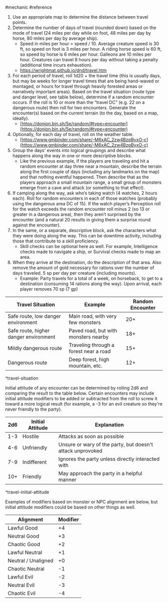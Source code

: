  #mechanic #reference

1. Use an appropriate map to determine the distance between travel points.
2. Determine the number of days of travel (rounded down) based on the mode of travel (24 miles per day while on foot, 48 miles per day by horse, 80 miles per day by average ship).
    - Speed in miles per hour = speed / 10. Average creature speed is 30 ft, so speed on foot is 3 miles per hour. A riding horse speed is 60 ft, so speed by horse is 6 miles per hour. Galleons are 10 miles per hour. Creatures can travel 8 hours per day without taking a penalty (additional time incurs exhaustion).
    - https://wrightmat.github.io/dnd/travel.htm
3. For each period of travel, roll 1d20 + the travel time (this is usually days, but may be weeks for longer travel times that are being hand-waved or montaged, or hours for travel through heavily forested areas or narratively important areas). Based on the travel situation (route type and danger level, see table below), determine if a random encounter occurs. If the roll is 10 or more than the “travel DC” (e.g. 22 on a dangerous route) then roll for two encounters. Generate the encounter(s) based on the current terrain (to the day, based on a map, ideally).
    - [https://donjon.bin.sh/5e/random/#type=encounter](https://donjon.bin.sh/5e/random/#type=encounter)
4. Optionally, for each day of travel, roll on the weather table.
    - [https://www.gmbinder.com/share/-M6xAC_2zw4BzpByxO-c](https://www.gmbinder.com/share/-M6xAC_2zw4BzpByxO-c)
5. Group the days' events into logical groupings and describe what happens along the way in one or more descriptive blocks.
    - Like the previous example, if the players are traveling and hit a random encounter at day three near a mountain, describe the terrain along the first couple of days (including any landmarks on the map) and that nothing eventful happened. Then describe that as the players approach a small mountain range, a small group of monsters emerge from a cave and attack (or something to that effect).
6. If camping along the way, ask who’s taking watch (4 watches, 2 hours each). Roll for random encounters in each of those watches (probably using the dangerous area DC of 15). If the watch player’s Perception roll for the watch exceeds the random encounter roll minus 2 (so 13 or greater in a dangerous area), then they aren’t surprised by the encounter (and a natural 20 results in giving them a surprise round against the encounter).
7. In the same, or a separate, descriptive block, ask the characters what they were doing along the way. This can be downtime activity, including those that contribute to a skill proficiency.
    - Skill checks can be optional here as well. For example, Intelligence checks made to navigate a ship, or Survival checks made to map an area.
8. When they arrive at the destination, do the description of that area. Also remove the amount of gold necessary for rations over the number of days traveled. 5 sp per day per creature (including mounts).
    - Example: Party travels for a total of a week, on horseback, to get to a destination (consuming 14 rations along the way). Upon arrival, each player removes 70 sp (7 gp)

| Travel Situation                      | Example                                | Random Encounter |
| ------------------------------------- | -------------------------------------- | ---------------- |
| Safe route, low danger environment    | Main road, with very few monsters      | 20+              |
| Safe route, higher danger environment | Paved road, but with monsters nearby   | 18+              |
| Mildly dangerous route                | Traveling through a forest near a road | 15+              |
| Dangerous route                       | Deep forest, high mountain, etc.       | 12+              |
^travel-situation

Initial attitude of any encounter can be determined by rolling 2d6 and comparing the result to the table below. Certain encounters may include initial attitude modifiers to be added or subtracted from the roll to screw it toward a more logical result (for example, a -3 for an evil creature so they're never friendly to the party).

| 2d6   | Initial Attitude | Explanation                                                |
| ----- | ---------------- | ---------------------------------------------------------- |
| 1-3 | Hostile          | Attacks as soon as possible                                |
| 4-6 | Unfriendly       | Unsure or wary of the party, but doesn't attack unprovoked |
| 7-9 | Indifferent      | Ignores the party unless directly interacted with          |
| 10+  | Friendly         | May approach the party in a helpful manner                 |
^travel-initial-attitude

Examples of modifiers based on monster or NPC alignment are below, but initial attitude modifiers could be based on other things as well.

| Alignment           | Modifier |
| ------------------- | -------- |
| Lawful Good         | +4       |
| Neutral Good        | +3       |
| Chaotic Good        | +2       |
| Lawful Neutral      | +1       |
| Neutral / Unaligned | +0       |
| Chaotic Neutral     | -1       |
| Lawful Evil         | -2       |
| Neutral Evil        | -3       |
| Chaotic Evil        | -4       |
